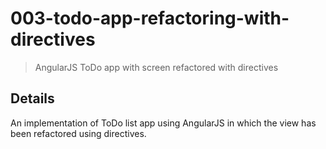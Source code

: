 # 003-todo-app-refactoring-with-directives

> AngularJS ToDo app with screen refactored with directives

## Details
An implementation of ToDo list app using AngularJS in which the view has been refactored using directives.
